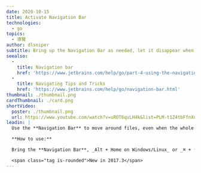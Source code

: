```yaml
---
date: 2020-10-15
title: Activate Navigation Bar
technologies:
  - go
topics:
  - 導覽
author: dlsniper
subtitle: Bring up the Navigation Bar as needed, let it disappear when finished.
seealso:
  - 
    title: Navigation bar
    href: 'https://www.jetbrains.com/help/go/part-4-using-the-navigation-bar.html'
  - 
    title: Navigating Tips and Tricks
    href: 'https://www.jetbrains.com/help/go/navigation-bar.html'
thumbnail: ./thumbnail.png
cardThumbnail: ./card.png
shortVideo:
  poster: ./thumbnail.png
  url: https://www.youtube.com/watch?v=uROT6qvLH4k&list=PLM-t1Z4tbFfnXnghmtk6WVz10_pivOw25&index=9&t=0s
leadin: |
  Use the **Navigation Bar** to move around files, even when the whole UI is hidden away.

  **How to use:**

  Bring the **Navigation Bar**, _Alt + Home on Windows/Linux_ or _⌘ + ↑ on macOS_.

  <span class="tag is-rounded">New in 2017.3</span>
---
```


